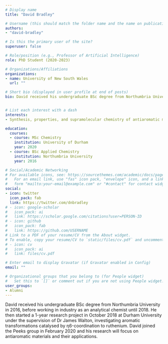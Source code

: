```yaml
---
# Display name
title: "David Bradley"

# Username (this should match the folder name and the name on publications)
authors:
- "david-bradley"

# Is this the primary user of the site?
superuser: false

# Role/position (e.g., Professor of Artificial Intelligence)
role: PhD Student (2020-2023)

# Organizations/Affiliations
organizations:
- name: University of New South Wales
  url: ""

# Short bio (displayed in user profile at end of posts)
bio: David received his undergraduate BSc degree from Northumbria University in 2016, before working in industry as an analytical chemist until 2018. He then started a 1-year research project in October 2018 at Durham University under the supervision of Dr James Walton, investigating aromatic transformations catalysed by η6-coordination to ruthenium. David joined the Peeks group in February 2020 and his research will focus on antiaromatic materials and their applications.


# List each interest with a dash
interests:
- Synthesis, properties, and supramolecular chemistry of antiaromatic molecules

education:
  courses:
  - course: MSc Chemistry
    institution: University of Durham
    year: 2020
  - course: BSc Applied Chemistry
    institution: Northumbria University
    year: 2016

# Social/Academic Networking
# For available icons, see: https://sourcethemes.com/academic/docs/page-builder/#icons
#   For an email link, use "fas" icon pack, "envelope" icon, and a link in the
#   form "mailto:your-email@example.com" or "#contact" for contact widget.
social:
- icon: twitter
  icon_pack: fab
  link: https://twitter.com/dnbradley
# - icon: google-scholar
#   icon_pack: ai
#   link: https://scholar.google.com/citations?user=PERSON-ID
# - icon: github
#   icon_pack: fab
#   link: https://github.com/USERNAME
# Link to a PDF of your resume/CV from the About widget.
# To enable, copy your resume/CV to `static/files/cv.pdf` and uncomment the lines below.
# - icon: cv
#   icon_pack: ai
#   link: files/cv.pdf

# Enter email to display Gravatar (if Gravatar enabled in Config)
email: ""

# Organizational groups that you belong to (for People widget)
#   Set this to `[]` or comment out if you are not using People widget.
user_groups:
- Alumni
---
```

David received his undergraduate BSc degree from Northumbria University in 2016, before working in industry as an analytical chemist until 2018. He then started a 1-year research project in October 2018 at Durham University under the supervision of Dr James Walton, investigating aromatic transformations catalysed by η6-coordination to ruthenium. David joined the Peeks group in February 2020 and his research will focus on antiaromatic materials and their applications.

